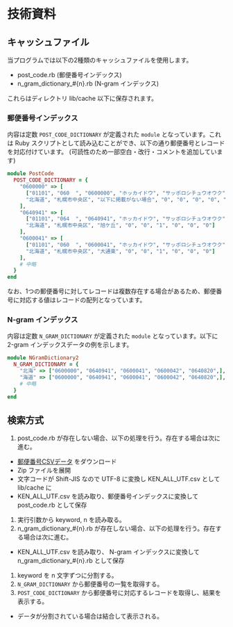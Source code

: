 # 技術資料

## キャッシュファイル

当プログラムでは以下の2種類のキャッシュファイルを使用します。

- post_code.rb (郵便番号インデックス)
- n_gram_dictionary_#{n}.rb (N-gram インデックス)

これらはディレクトリ lib/cache 以下に保存されます。

### 郵便番号インデックス

内容は定数 `POST_CODE_DICTIONARY` が定義された `module` となっています。これは Ruby スクリプトとして読み込むことができ、以下の通り郵便番号とレコードを対応付けています。 (可読性のため一部空白・改行・コメントを追加しています)

```post_code.rb
module PostCode
  POST_CODE_DICTIONARY = {
    "0600000" => [
      ["01101", "060  ", "0600000", "ホッカイドウ", "サッポロシチュウオウク", "イカニケイサイガナイバアイ",
      "北海道", "札幌市中央区", "以下に掲載がない場合", "0", "0", "0", "0", "0", "0"]
    ],
    "0640941" => [
      ["01101", "064  ", "0640941", "ホッカイドウ", "サッポロシチュウオウク", "アサヒガオカ",
      "北海道", "札幌市中央区", "旭ケ丘", "0", "0", "1", "0", "0", "0"]
    ],
    "0600041" => [
      ["01101", "060  ", "0600041", "ホッカイドウ", "サッポロシチュウオウク", "オオドオリヒガシ",
      "北海道", "札幌市中央区", "大通東", "0", "0", "1", "0", "0", "0"]
    ],
    # 中略
  }
end
```

なお、1つの郵便番号に対してレコードは複数存在する場合があるため、郵便番号に対応する値はレコードの配列となっています。

### N-gram インデックス

内容は定数 `N_GRAM_DICTIONARY` が定義された `module` となっています。以下に 2-gram インデックスデータの例を示します。

```n_gram_dictionary_2.rb
module NGramDictionary2
  N_GRAM_DICTIONARY = {
    "北海" => ["0600000", "0640941", "0600041", "0600042", "0640820",], # 途中省略
    "海道" => ["0600000", "0640941", "0600041", "0600042", "0640820",], # 途中省略
    # 中略
  }
end
```

## 検索方式

1. post_code.rb が存在しない場合、以下の処理を行う。存在する場合は次に進む。
  - [郵便番号CSVデータ](http://www.post.japanpost.jp/zipcode/dl/kogaki/zip/ken_all.zip) をダウンロード
  - Zip ファイルを展開
  - 文字コードが Shift-JIS なので UTF-8 に変換し KEN_ALL_UTF.csv として lib/cache に
  - KEN_ALL_UTF.csv を読み取り、郵便番号インデックスに変換して post_code.rb として保存
1. 実行引数から keyword, n を読み取る。
1. n_gram_dictionary_#{n}.rb が存在しない場合、以下の処理を行う。存在する場合は次に進む。
  - KEN_ALL_UTF.csv を読み取り、 N-gram インデックスに変換して n_gram_dictionary_#{n}.rb として保存
1. keyword を n 文字ずつに分割する。
1. `N_GRAM_DICTIONARY` から郵便番号の一覧を取得する。
1. `POST_CODE_DICTIONARY` から郵便番号に対応するレコードを取得し、結果を表示する。
  - データが分割されている場合は結合して表示される。
